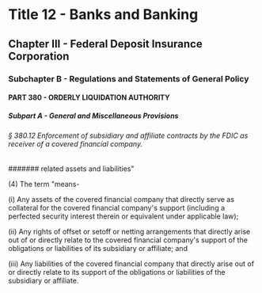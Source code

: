 
# Title 12 - Banks and Banking
## Chapter III - Federal Deposit Insurance Corporation
### Subchapter B - Regulations and Statements of General Policy
#### PART 380 - ORDERLY LIQUIDATION AUTHORITY
##### Subpart A - General and Miscellaneous Provisions
###### § 380.12 Enforcement of subsidiary and affiliate contracts by the FDIC as receiver of a covered financial company.
####### related assets and liabilities"

(4) The term "means-

(i) Any assets of the covered financial company that directly serve as collateral for the covered financial company's support (including a perfected security interest therein or equivalent under applicable law);

(ii) Any rights of offset or setoff or netting arrangements that directly arise out of or directly relate to the covered financial company's support of the obligations or liabilities of its subsidiary or affiliate; and

(iii) Any liabilities of the covered financial company that directly arise out of or directly relate to its support of the obligations or liabilities of the subsidiary or affiliate.
